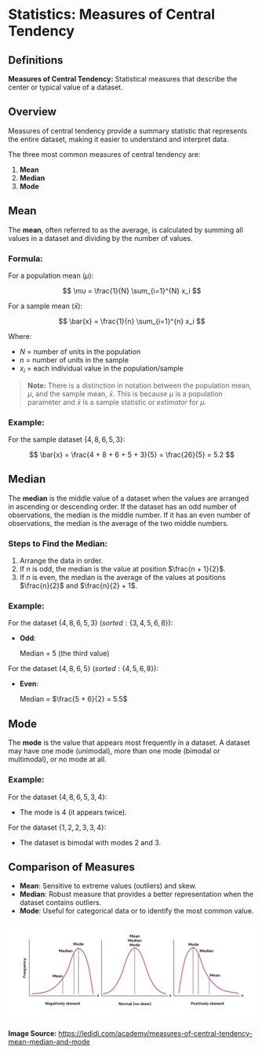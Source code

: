 # Statistics: Measures of Central Tendency

## Definitions

**Measures of Central Tendency:** Statistical measures that describe the center or typical value of a dataset. 

## Overview

Measures of central tendency provide a summary statistic that represents the entire dataset, making it easier to understand and interpret data.

The three most common measures of central tendency are:

1. **Mean**
2. **Median**
3. **Mode**

## Mean

The **mean**, often referred to as the average, is calculated by summing all values in a dataset and dividing by the number of values. 

### Formula:

For a population mean ($\mu$):

$$
\mu = \frac{1}{N} \sum_{i=1}^{N} x_i
$$

For a sample mean ($\bar{x}$):

$$
\bar{x} = \frac{1}{n} \sum_{i=1}^{n} x_i
$$

Where:

- $N$ = number of units in the population
- $n$ = number of units in the sample
- $x_i$ = each individual value in the population/sample

> **Note:** There is a distinction in notation between the population mean, $\mu$, and the sample mean, $\bar{x}$. This is because $\mu$ is a population parameter and $\bar{x}$ is a sample statistic or *estimator* for $\mu$.

### Example:

For the sample dataset $\{4, 8, 6, 5, 3\}$:

$$
\bar{x} = \frac{4 + 8 + 6 + 5 + 3}{5} = \frac{26}{5} = 5.2
$$

## Median

The **median** is the middle value of a dataset when the values are arranged in ascending or descending order. If the dataset has an odd number of observations, the median is the middle number. If it has an even number of observations, the median is the average of the two middle numbers.

### Steps to Find the Median:

1. Arrange the data in order.
2. If $n$ is odd, the median is the value at position $\frac{n + 1}{2}$.
3. If $n$ is even, the median is the average of the values at positions $\frac{n}{2}$ and $\frac{n}{2} + 1$.

### Example:

For the dataset $\{4, 8, 6, 5, 3\} \ (sorted: \{3, 4, 5, 6, 8\})$:

- **Odd**:

  Median = 5 (the third value)

For the dataset $\{4, 8, 6, 5\} \ (sorted: \{4, 5, 6, 8\})$:

- **Even**:

  Median = $\frac{5 + 6}{2} = 5.5$

## Mode

The **mode** is the value that appears most frequently in a dataset. A dataset may have one mode (unimodal), more than one mode (bimodal or multimodal), or no mode at all.

### Example:

For the dataset $\{4, 8, 6, 5, 3, 4\}$:

- The mode is 4 (it appears twice).

For the dataset $\{1, 2, 2, 3, 3, 4\}$:

- The dataset is bimodal with modes 2 and 3.

## Comparison of Measures

- **Mean**: Sensitive to extreme values (outliers) and skew. 
- **Median**: Robust measure that provides a better representation when the dataset contains outliers. 
- **Mode**: Useful for categorical data or to identify the most common value.

![Measures of Central Tendency](/content/images/causal_inference/central_tendency.png)

**Image Source:** https://ledidi.com/academy/measures-of-central-tendency-mean-median-and-mode 